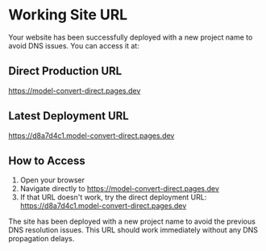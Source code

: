 # Working Site URL

Your website has been successfully deployed with a new project name to avoid DNS issues. You can access it at:

## Direct Production URL
https://model-convert-direct.pages.dev

## Latest Deployment URL
https://d8a7d4c1.model-convert-direct.pages.dev

## How to Access

1. Open your browser
2. Navigate directly to https://model-convert-direct.pages.dev
3. If that URL doesn't work, try the direct deployment URL: https://d8a7d4c1.model-convert-direct.pages.dev

The site has been deployed with a new project name to avoid the previous DNS resolution issues. This URL should work immediately without any DNS propagation delays. 